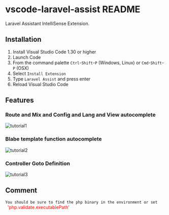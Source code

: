 # vscode-laravel-assist README

Laravel Assistant IntelliSense Extension.

## Installation

1. Install Visual Studio Code 1.30 or higher
2. Launch Code
3. From the command palette `Ctrl`-`Shift`-`P` (Windows, Linux) or `Cmd`-`Shift`-`P` (OSX)
4. Select `Install Extension`
5. Type `Laravel Assist` and press enter
6. Reload Visual Studio Code

## Features

### Route and Mix and Config and Lang and View autocomplete

![tutorial1](https://raw.githubusercontent.com/tiansin/vscode-laravel-assist/master/assets/images/tutorial1.gif)

### Blabe template function autocomplete

![tutorial2](https://raw.githubusercontent.com/tiansin/vscode-laravel-assist/master/assets/images/tutorial2.gif)

### Controller Goto Definition

![tutorial3](https://raw.githubusercontent.com/tiansin/vscode-laravel-assist/master/assets/images/tutorial3.gif)

## Comment

`You should be sure to find the php binary in the environment or set `&ensp;<font color=red>'php.validate.executablePath'</font>
